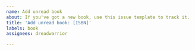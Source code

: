 ```yaml
---
name: Add unread book
about: If you've got a new book, use this issue template to track it.
title: 'Add unread book: [ISBN]'
labels: book
assignees: dreadwarrior

---
```



